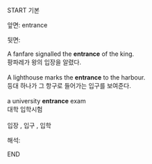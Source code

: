 START
기본

앞면:
entrance


뒷면:
<div>A fanfare signalled the <strong>entrance</strong> of the king. </div><div><div>팡파레가 왕의 입장을 알렸다.<br><br><div>A lighthouse marks the <strong>entrance</strong> to the harbour. </div><div><div>등대 하나가 그 항구로 들어가는 입구를 보여준다.<br><br><div>a university <b>entrance</b> exam </div><div>대학 입학시험<br><br>입장 , 입구 , 입학</div></div></div></div></div>


해석:

END
